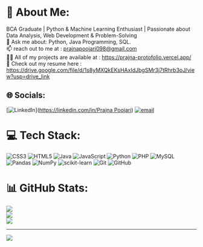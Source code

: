 # 💫 About Me:
BCA Graduate | Python & Machine Learning Enthusiast | Passionate about Data Analysis, Web Development & Problem-Solving <br>
💬 Ask me about: Python, Java Programming, SQL. <br>
📫 reach out to me at : prajnapoojari098@gmail.com <br>
👨‍💻 All of my projects are available at : https://prajna-protofolio.vercel.app/ <br>
📄 Check out my resume here : https://drive.google.com/file/d/1s8yMXQkEKsHAxIdJbgSMr3j7tRhrb3oJ/view?usp=drive_link <br>


## 🌐 Socials:
[![LinkedIn](https://img.shields.io/badge/LinkedIn-%230077B5.svg?logo=linkedin&logoColor=white)]([https://linkedin.com/in/Prajna Poojari](https://www.linkedin.com/in/prajna-poojari-26031734b/)) [![email](https://img.shields.io/badge/Email-D14836?logo=gmail&logoColor=white)](mailto:prajnapoojari098@gmail.com) 

# 💻 Tech Stack:
![CSS3](https://img.shields.io/badge/css3-%231572B6.svg?style=plastic&logo=css3&logoColor=white) ![HTML5](https://img.shields.io/badge/html5-%23E34F26.svg?style=plastic&logo=html5&logoColor=white) ![Java](https://img.shields.io/badge/java-%23ED8B00.svg?style=plastic&logo=openjdk&logoColor=white) ![JavaScript](https://img.shields.io/badge/javascript-%23323330.svg?style=plastic&logo=javascript&logoColor=%23F7DF1E) ![Python](https://img.shields.io/badge/python-3670A0?style=plastic&logo=python&logoColor=ffdd54) ![PHP](https://img.shields.io/badge/php-%23777BB4.svg?style=plastic&logo=php&logoColor=white) ![MySQL](https://img.shields.io/badge/mysql-4479A1.svg?style=plastic&logo=mysql&logoColor=white) ![Pandas](https://img.shields.io/badge/pandas-%23150458.svg?style=plastic&logo=pandas&logoColor=white) ![NumPy](https://img.shields.io/badge/numpy-%23013243.svg?style=plastic&logo=numpy&logoColor=white) ![scikit-learn](https://img.shields.io/badge/scikit--learn-%23F7931E.svg?style=plastic&logo=scikit-learn&logoColor=white) ![Git](https://img.shields.io/badge/git-%23F05033.svg?style=plastic&logo=git&logoColor=white) ![GitHub](https://img.shields.io/badge/github-%23121011.svg?style=plastic&logo=github&logoColor=white)
# 📊 GitHub Stats:
![](https://github-readme-stats.vercel.app/api?username=Prajnapoojari&theme=vue-dark&hide_border=false&include_all_commits=true&count_private=true)<br/>
![](https://github-readme-streak-stats.herokuapp.com/?user=Prajnapoojari&theme=vue-dark&hide_border=false)<br/>
![](https://github-readme-stats.vercel.app/api/top-langs/?username=Prajnapoojari&theme=vue-dark&hide_border=false&include_all_commits=true&count_private=true&layout=compact)

---
[![](https://visitcount.itsvg.in/api?id=Prajnapoojari&icon=0&color=0)](https://visitcount.itsvg.in)

<!-- Proudly created with GPRM ( https://gprm.itsvg.in ) -->
